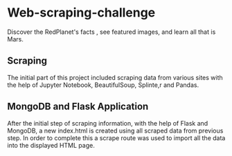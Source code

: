 # Web-scraping-challenge #
Discover the RedPlanet's facts , see featured images, and learn all that is Mars.  
## Scraping ##
The initial part of this project included scraping data from various sites with the help of Jupyter Notebook, BeautifulSoup, Splinte,r and Pandas.
## MongoDB and Flask Application ##
After the initial step of scraping information, with the help of Flask and MongoDB, a new index.html is created using all scraped data from previous step. In order to complete this a scrape route was used to import all the data into the displayed HTML page. 

